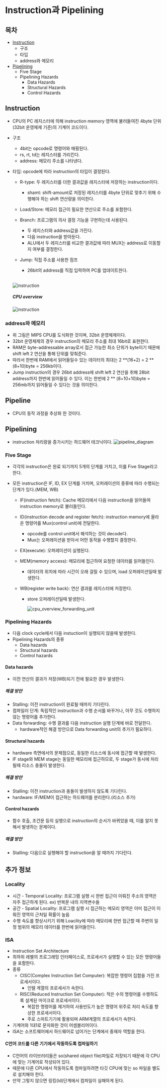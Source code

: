 # Instruction과 Pipelining

## 목차

- [Instruction](#instruction)
  - 구조
  - 타입
  - address와 메모리
- [Pipelining](#pipelining)
  - Five Stage
  - Pipelining Hazards
    - Data Hazards
    - Structural Hazards
    - Control Hazards

## Instruction

- CPU의 PC 레지스터에 의해 instruction memory 영역에 불러들여진 4byte 단위(32bit 운영체제 기준)의 기계어 코드이다.
- 구조
  - 4bit는 opcode로 명령어와 매핑된다.
  - rs, rt, td는 레지스터를 가리킨다.
  - address: 메모리 주소를 나타낸다.
- 타입: opcode에 따라 instruction의 타입이 결정된다.

  - R-type: 두 레지스터를 더한 결과값을 레지스터에 저장하는 instruction이다.
    - shamt: shift-amount로 저장된 레지스터를 4byte 단위로 맞추기 위해 수행해야 하는 shift 연산량을 의미한다.
  - Load/Store: 메모리 접근이 필요한 연산으로 주소를 포함한다.
  - Branch: 프로그램의 의사 결정 기능을 구현하는데 사용된다.

    - 두 레지스터와 address값을 가진다.
    - 다음 instruction을 받아둔다.
    - ALU에서 두 레지스터를 비교한 결과값에 따라 MUX는 address로 이동할 지 여부를 결정한다.

  - Jump: 직접 주소를 사용한 점프
    - 26bit의 address를 직접 입력하여 PC를 업데이트한다.
      <br> <br>

  ![instruction](https://img1.daumcdn.net/thumb/R1280x0/?scode=mtistory2&fname=https%3A%2F%2Fblog.kakaocdn.net%2Fdn%2FbtBI8Q%2FbtqAxhNeFQa%2FFbbmYWybw0IYjNfzP0oRN0%2Fimg.png)

  ##### CPU overview

  ![instruction](https://img1.daumcdn.net/thumb/R1280x0/?scode=mtistory2&fname=https%3A%2F%2Fblog.kakaocdn.net%2Fdn%2FdmBu63%2FbtqAvjrLZlr%2FS7Y8rOKJqxRyFDcFBN6JfK%2Fimg.png)

### address와 메모리

- 위 그림은 MIPS CPU를 도식화한 것이며, 32bit 운영체제이다.
- 32bit 운영체제의 경우 instruction의 메모리 주소를 최대 16bit로 표현한다.
- RAM은 byte-addressable array로서 접근 가능한 최소 단위가 byte이기 때문에 shift left 2 연산을 통해 단위를 맞춰준다.
- 따라서 한번에 RAM에서 읽어들일수 있는 데이터의 최대는 2 \*\*(16+2) = 2 \*\*(8+10)byte = 256kb이다.
- Jump instruction의 경우 26bit address에 shift left 2 연산을 취해 28bit address까지 한번에 읽어들일 수 있다. 이는 한번에 2 \*\* (8+10+10)byte = 256mb까지 읽어들일 수 있다는 것을 의미한다.

## Pipeline

- CPU의 동작 과정을 추상화 한 것이다.

## Pipelining

- instruction 처리량을 증가시키는 하드웨어 테크닉이다.
  ![pipeline_diagram](https://github.com/darae07/study/blob/master/image/pipeline_diagram.jpeg?raw=true)

### Five Stage

- 각각의 instruction은 완료 되기까지 5개의 단계를 거치고, 이를 Five Stage라고 한다.
- 모든 instruction은 IF, ID, EX 단계를 거치며, 오퍼레이션의 종류에 따라 수행되는 단계가 있다.(MEM, WB)

  - IF(instruction fetch): Cache 메모리에서 다음 instruction을 읽어들여 instruction memory로 불러들인다.
  - ID(instruction decode and register fetch): instruction memory에 올라온 명령어를 Mux(control unit)에 전달한다.
    - opcode를 control unit에서 해석하는 것이 decode다.
    - Mux는 오퍼레이션을 받아서 어떤 동작을 수행할지 결정한다.
  - EX(execute): 오퍼레이션이 실행된다.
  - MEM(memory access): 메모리에 접근하여 요청한 데이터를 읽어들인다.
    - 데이터의 위치에 따라 시간이 오래 걸릴 수 있으며, load 오퍼레이션일때 발생한다.
  - WB(register write back): 연산 결과를 레지스터에 저장한다.

    - store 오퍼레이션일때 발생한다.

      ![cpu_overview_forwarding_unit](https://img1.daumcdn.net/thumb/R1280x0/?scode=mtistory2&fname=https%3A%2F%2Fblog.kakaocdn.net%2Fdn%2FbbXIfm%2FbtqAB2J1cBR%2Fa6lomX1mcFX7dCgo6TqxwK%2Fimg.png)

### Pipelining Hazards

- 다음 clock cycle에서 다음 instuction이 실행되지 않을때 발생한다.
- Pipelining Hazards의 종류
  - Data hazards
  - Structural hazards
  - Control hazards

#### Data hazards

- 이전 연산의 결과가 저장(WB)되기 전에 필요한 경우 발생한다.

##### 해결 방안

- Stalling: 이전 instruction이 완료될 때까지 기다린다.
- 컴파일러 단계: 독립적인 instruction과 수행 순서를 바꾸거나, 아무 것도 수행하지 않는 명령어를 추가한다.
- Data forwarding: 수행 결과를 다음 instruction 실행 단계에 바로 전달한다.
  - hardware적인 해결 방안으로 Data forwarding unit의 추가가 필요하다.

#### Structural hazards

- hardware 측면에서의 문제점으로, 동일한 리소스에 동시에 접근할 때 발생한다.
- IF stage와 MEM stage는 동일한 메모리에 접근하므로, 두 stage가 동시에 처리될때 리소스 충돌이 발생한다.

##### 해결 방안

- Stalling: 이전 instruction과 충돌이 발생하지 않도록 기다린다.
- hardware: IF/MEM이 접근하는 하드웨어를 분리한다.(리소스 추가)

#### Control hazards

- 함수 호출, 조건문 등의 실행으로 instruction의 순서가 바뀌었을 때, 이를 알지 못해서 발생하는 문제이다.

##### 해결 방안

- Stalling: 다음으로 실행해야 할 instruction을 알 때까지 기다린다.

## 추가 정보

### Locality

- 시간 - Temporal Locality: 프로그램 실행 시 한번 접근이 이뤄진 주소의 영역은 자주 접근하게 된다. ex) 반복문 내의 지역변수들
- 공간 - Spatial Locality: 프로그램 실행 시 접근하는 메모리 영역은 이미 접근이 이뤄진 영역의 근처일 확률이 높음
- 수행 속도를 향상시키기 위해 Loaclity에 따라 메모리에 한번 접근할 때 주변의 일정 범위의 메모리 데이터를 한번에 읽어들인다.

### ISA

- Instruction Set Architecture
- 최하위 레벨의 프로그래밍 인터페이스로, 프로세서가 실행할 수 있는 모든 명령어들을 포함한다.
- 종류
  - CISC(Complex Instruction Set Computer): 복잡한 명령어 집합을 가진 프로세서이다.
    - 인텔 계열의 프로세서가 속한다.
  - RISC(Reduced Instruction Set Computer): 적은 수의 명령어를 수행하도록 설계된 마이크로 프로세서이다.
    - 복잡한 명령어를 제거하여 사용빈도가 높은 명령어 위주로 처리 속도를 향상한 프로세서이다.
    - 주로 스마트기기에 활용되며 ARM계열의 프로세서가 속한다.
- 기계어와 1대1로 문자화한 것이 어셈블리어이다.
- ISA는 소프트웨어에서 하드웨어로 넘어가는 단계에서 중재자 역할을 한다.

#### C언어 코드를 다른 기기에서 작동하도록 컴파일하기

- C언어의 라이브러리들은 so(shared object file)파일로 저장되기 때문에 각 CPU에 맞는 기계어로 작성되어 있다.
- 때문에 다른 CPU에서 작동하도록 컴파일하려면 타깃 CPU에 맞는 so 파일을 별도로 설치해야 한다.
- 만약 그렇지 않으면 링킹(ld)단계에서 컴파일이 실패하게 된다.
